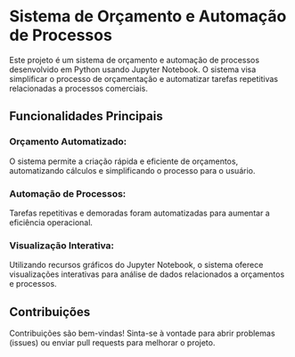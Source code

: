 # Sistema de Orçamento e Automação de Processos
Este projeto é um sistema de orçamento e automação de processos desenvolvido em Python usando Jupyter Notebook. O sistema visa simplificar o processo de orçamentação e automatizar tarefas repetitivas relacionadas a processos comerciais.

## Funcionalidades Principais

### Orçamento Automatizado:
O sistema permite a criação rápida e eficiente de orçamentos, automatizando cálculos e simplificando o processo para o usuário.

### Automação de Processos:
Tarefas repetitivas e demoradas foram automatizadas para aumentar a eficiência operacional.

### Visualização Interativa:
Utilizando recursos gráficos do Jupyter Notebook, o sistema oferece visualizações interativas para análise de dados relacionados a orçamentos e processos.

## Contribuições

Contribuições são bem-vindas! Sinta-se à vontade para abrir problemas (issues) ou enviar pull requests para melhorar o projeto.
